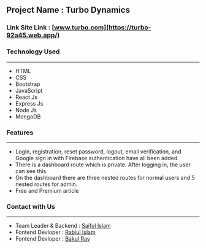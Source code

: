 ## Project Name : Turbo Dynamics 
### Link Site Link :  [www.turbo.com](https://turbo-92a45.web.app/)

### Technology Used 
-------------------------
- HTML
- CSS
- Bootstrap 
- JavaScript
- React Js
- Express Js
- Node Js 
- MongoDB

### Features
-------------------------

- Login, registration, reset password, logout, email verification, and Google sign in with Firebase authentication have all been added.
- There is a dashboard route which is private. After logging in, the user can see this.
- On the dashboard there are three nested routes for normal users and 5 nested routes for admin.
- Free and Premium article

### Contact with Us 
-------------------------
- Team Leader & Backend :  [Saiful Islam](https://github.com/SIArifBD)
- Fontend Devloper :  [Rabiul Islam](https://github.com/rabiul1399)
- Fontend Devloper :  [Bakul Ray](https://github.com/bakul11)

 
 
